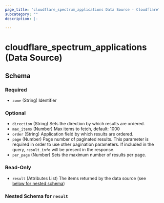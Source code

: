 ```yaml
---
page_title: "cloudflare_spectrum_applications Data Source - Cloudflare"
subcategory: ""
description: |-
  
---
```


# cloudflare_spectrum_applications (Data Source)




<!-- schema generated by tfplugindocs -->
## Schema

### Required

- `zone` (String) Identifier

### Optional

- `direction` (String) Sets the direction by which results are ordered.
- `max_items` (Number) Max items to fetch, default: 1000
- `order` (String) Application field by which results are ordered.
- `page` (Number) Page number of paginated results. This parameter is required in order to use other pagination parameters. If included in the query, `result_info` will be present in the response.
- `per_page` (Number) Sets the maximum number of results per page.

### Read-Only

- `result` (Attributes List) The items returned by the data source (see [below for nested schema](#nestedatt--result))

<a id="nestedatt--result"></a>
### Nested Schema for `result`



